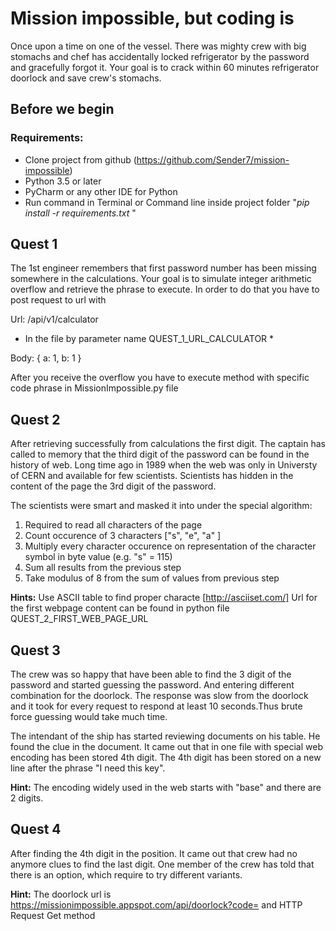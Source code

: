 # Mission impossible, but coding is  

 
Once upon a time on one of the vessel. There was mighty crew with big stomachs and chef has accidentally locked refrigerator by the password and gracefully forgot it.
Your goal is to crack within 60 minutes refrigerator doorlock and save crew's stomachs.

## Before we begin

### Requirements:

- Clone project from github (https://github.com/Sender7/mission-impossible)
- Python 3.5 or later 
- PyCharm or any other IDE for Python
- Run command in Terminal or Command line inside project folder "*pip install -r requirements.txt*
"

## Quest 1

The 1st engineer remembers that first password number has been missing somewhere in the calculations. Your goal is to simulate integer arithmetic overflow and retrieve the phrase to execute. In order to do that you have to post request to url  with 

Url: /api/v1/calculator
* In the file by parameter name QUEST_1_URL_CALCULATOR *

Body:
{ a: 1, b: 1 }

After you receive the overflow you have to execute method with specific code phrase in MissionImpossible.py file

## Quest 2

After retrieving successfully from calculations the first digit. The captain has called to memory that the third digit of the password can be found in the history of web. Long time ago in 1989 when the web was only in Universty of CERN and available for few scientists. Scientists has hidden in the content of the page the 3rd digit of the password. 

The scientists were smart and masked it into under the special algorithm:

1. Required to read all characters of the page
2. Count occurence of 3 characters ["s", "e", "a" ]
3. Multiply every character occurence on representation of the character symbol in byte value (e.g. "s" = 115)
4. Sum all results from the previous step
4. Take modulus of 8 from the sum of values from previous step

**Hints:** 
Use ASCII table to find proper characte [http://asciiset.com/]
Url for the first webpage content can be found in python file  QUEST_2_FIRST_WEB_PAGE_URL

## Quest 3 

The crew was so happy that have been able to find the 3 digit of the password and started guessing the password. And entering different combination for the doorlock. The response was slow from the doorlock and it took for every request to respond at least 10 seconds.Thus brute force guessing would take much time. 

The intendant of the ship has started reviewing documents on his table. He found the clue in the document. It came out that in one file with special web encoding has been stored 4th digit. The 4th digit has been stored on a new line after the phrase "I need this key". 

**Hint:** The encoding widely used in the web starts with "base" and there are 2 digits.

## Quest 4

After finding the 4th digit in the position. It came out that crew had no anymore clues to find the last digit. One member of the crew has told that there is an option, which require to try different variants.
 
**Hint:** The doorlock url is https://missionimpossible.appspot.com/api/doorlock?code= and HTTP Request Get method


